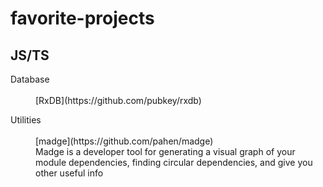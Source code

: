 # favorite-projects

## JS/TS 

<dl>
    <dt>Database</dt>
    <br/>
    <dd>[RxDB](https://github.com/pubkey/rxdb)</dd>
</dl>

<dl>
    <dt>Utilities</dt>
    <br/>
    <dd>[madge](https://github.com/pahen/madge) <br/>
    Madge is a developer tool for generating a visual graph of your module dependencies, finding circular dependencies, and give you other useful info
    </dd>
</dl>
